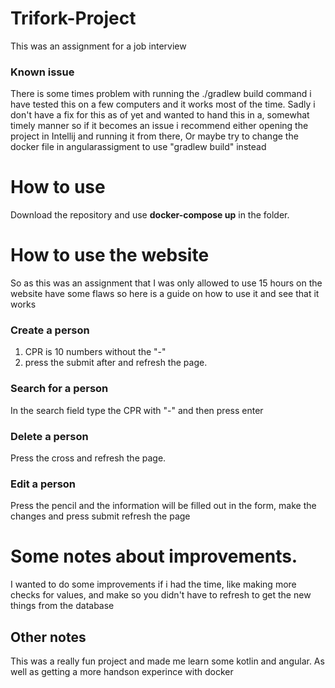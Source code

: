 # Trifork-Project
This was an assignment for a job interview

### Known issue
There is some times problem with running the ./gradlew build command i have tested this on a few computers and it works most of the time.
Sadly i don't have a fix for this as of yet and wanted to hand this in a, somewhat timely manner so if it becomes an issue i recommend either opening the project in Intellij and running it from there, Or maybe try to change the docker file in angularassigment to use "gradlew build" instead

# How to use
Download the repository and use **docker-compose up** in the folder.

# How to use the website
So as this was an assignment that I was only allowed to use 15 hours on the website have some flaws so here is a guide on how to use it and see that it works

### Create a person
 1. CPR is 10 numbers without the "-"
 2. press the submit after and refresh the page.
 
 ### Search for a person 
In the search field type the CPR with "-" and then press enter

### Delete a person
Press the cross and refresh the page.

### Edit a person
Press the pencil and the information will be filled out in the form, make the changes and press submit refresh the page




# Some notes about improvements.
I wanted to do some improvements if i had the time, like making more checks for values, and make so you didn't have to refresh to get the new things from the database 

## Other notes
This was a really fun project and made me learn some kotlin and angular. As well as getting a more handson experince with docker
